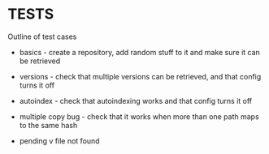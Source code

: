 TESTS
=====


Outline of test cases

- basics - create a repository, add random stuff to it and make sure it can be retrieved

- versions - check that multiple versions can be retrieved, and that config turns it off

- autoindex - check that autoindexing works and that config turns it off

- multiple copy bug - check that it works when more than one path maps to the same hash

- pending v file not found